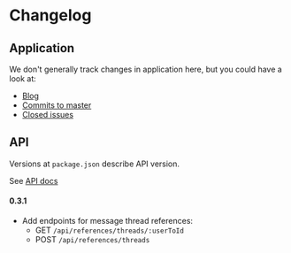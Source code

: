 # Changelog


## Application

We don't generally track changes in application here, but you could have a look at:
- [Blog](http://ideas.trustroots.org/)
- [Commits to master](https://github.com/Trustroots/trustroots/commits/master)
- [Closed issues](https://github.com/trustroots/trustroots/issues?q=is%3Aissue+is%3Aclosed)


## API

Versions at `package.json` describe API version.

See [API docs](http://developers.trustroots.org/docs/api/)

#### 0.3.1
- Add endpoints for message thread references:
  - GET `/api/references/threads/:userToId`
  - POST `/api/references/threads`
